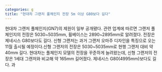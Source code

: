 ```yaml
---
categories: g
title: "현대차 그랜저 풀체인지 전장 5m 이상 G80보다 길다"
---
```

현대차 그랜저 풀체인지(GN7)의 제원이 일부 공개됐다. 관련 업계에 따르면 그랜저 풀체인지의 전장은 5030~5035mm, 휠베이스는 2890~2895mm로 알려졌다. 전장은 제네시스 G80보다도 길다. 신형 그랜저는 과거 그랜저 오마주 디자인을 특징으로 오는 11월 출시될 예정이다.신형 그랜저의 전장은 5030~5035mm로 현행 그랜저 대비 약 40mm 길다. 현대차는 풀체인지 모델의 전장을 꾸준하게 늘려왔는데, 신형 그랜저의 전장은 1세대 그랜저와 비교해 약 165mm 길어졌다. 제네시스 G80(4995mm)보다도 길다. 과
